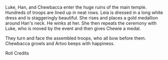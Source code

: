 Luke, Han, and Chewbacca enter the huge ruins of the main
temple. Hundreds of troops are lined up in neat rows. Leia is
dressed in a long white dress and is staggeringly beautiful.
She rises and places a gold medallion around Han's neck. He
winks at her. She then repeats the ceremony with Luke, who
is moved by the event and then gives Chewie a medal. 

They turn and face the assembled
troops, who all bow before them. Chewbacca growls and Artoo
beeps with happiness.

Roll Credits
